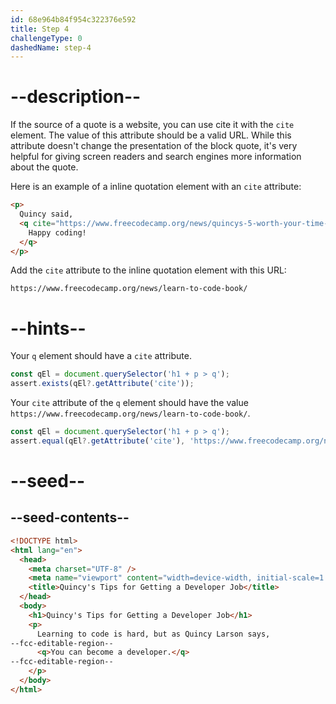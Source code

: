 ```yaml
---
id: 68e964b84f954c322376e592
title: Step 4
challengeType: 0
dashedName: step-4
---
```


# --description--

If the source of a quote is a website, you can use cite it with the `cite` element. The value of this attribute should be a valid URL. While this attribute doesn't change the presentation of the block quote, it's very helpful for giving screen readers and search engines more information about the quote.

Here is an example of a inline quotation element with an `cite` attribute:

```html
<p>
  Quincy said, 
  <q cite="https://www.freecodecamp.org/news/quincys-5-worth-your-time-update/">
    Happy coding!
  </q>
</p>
```

Add the `cite` attribute to the inline quotation element with this URL: 

`https://www.freecodecamp.org/news/learn-to-code-book/`

# --hints--

Your `q` element should have a `cite` attribute.

```js
const qEl = document.querySelector('h1 + p > q');
assert.exists(qEl?.getAttribute('cite'));
```

Your `cite` attribute of the `q` element should have the value `https://www.freecodecamp.org/news/learn-to-code-book/`.

```js
const qEl = document.querySelector('h1 + p > q');
assert.equal(qEl?.getAttribute('cite'), 'https://www.freecodecamp.org/news/learn-to-code-book/');
```

# --seed--

## --seed-contents--

```html
<!DOCTYPE html>
<html lang="en">
  <head>
    <meta charset="UTF-8" />
    <meta name="viewport" content="width=device-width, initial-scale=1.0" />
    <title>Quincy's Tips for Getting a Developer Job</title>
  </head>
  <body>
    <h1>Quincy's Tips for Getting a Developer Job</h1>
    <p>
      Learning to code is hard, but as Quincy Larson says, 
--fcc-editable-region--
      <q>You can become a developer.</q>
--fcc-editable-region--
    </p>
  </body>
</html>
```
